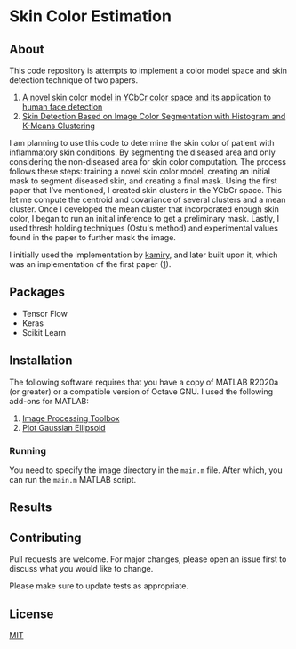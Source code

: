 # Skin Color Estimation

## About
This code repository is attempts to implement a color model space and skin detection technique of two papers.
1. [A novel skin color model in YCbCr color space and its application to human face detection](https://ieeexplore.ieee.org/document/1038016)
2. [Skin Detection Based on Image Color Segmentation with Histogram and
K-Means Clustering](http://www.eleco.org.tr/openconf_2017/modules/request.php?module=oc_proceedings&action=view.php&id=248&file=1/248.pdf&a=Accept+as+Lecture)

I am planning to use this code to determine the skin color of patient with inflammatory skin conditions. By segmenting the diseased area and only considering the non-diseased area for skin color computation.  The process follows these steps: training a novel skin color model, creating an initial mask to segment diseased skin, and creating a final mask. Using the first paper that I’ve mentioned, I created skin clusters in the YCbCr space. This let me compute the centroid and covariance of several clusters and a mean cluster. Once I developed the mean cluster that incorporated enough skin color, I began to run an initial inference to get a preliminary mask. Lastly, I used thresh holding techniques (Ostu's method) and experimental values found in the paper to further mask the image.


I initially used the implementation by [kamiry](https://github.com/kamiry/Skin-Color-Model), and later built upon it, which was an implementation of the first paper ([1]((https://ieeexplore.ieee.org/document/1038016))).

## Packages
- Tensor Flow
- Keras
- Scikit Learn

## Installation
The following software requires that you have a copy of MATLAB R2020a (or greater) or a compatible version of Octave GNU. I used the following add-ons for MATLAB:
1. [Image Processing Toolbox](https://www.mathworks.com/products/image.html)
2. [Plot Gaussian Ellipsoid](https://www.mathworks.com/matlabcentral/fileexchange/16543-plot_gaussian_ellipsoid)

### Running
You need to specify the image directory in the `main.m` file. After which, you can run the `main.m` MATLAB script.

## Results


## Contributing
Pull requests are welcome. For major changes, please open an issue first to discuss what you would like to change.

Please make sure to update tests as appropriate.

## License
[MIT](https://choosealicense.com/licenses/mit/)
